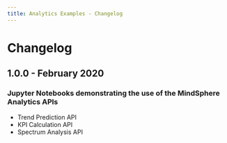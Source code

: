 ```yaml
---
title: Analytics Examples - Changelog
---
```


# Changelog

## 1.0.0 - February 2020

### Jupyter Notebooks demonstrating the use of the MindSphere Analytics APIs

- Trend Prediction API
- KPI Calculation API
- Spectrum Analysis API
